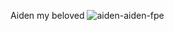 Aiden my beloved 
![aiden-aiden-fpe](https://github.com/user-attachments/assets/2bbef814-3fae-415f-b04d-314146bf3f1a)

